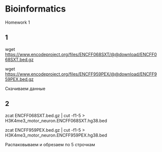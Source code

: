 # Bioinformatics
Homework 1

## 1

wget https://www.encodeproject.org/files/ENCFF068SXT/@@download/ENCFF068SXT.bed.gz

wget https://www.encodeproject.org/files/ENCFF959PEX/@@download/ENCFF959PEX.bed.gz

Скачиваем данные

## 2

zcat ENCFF068SXT.bed.gz | cut -f1-5 > H3K4me3_motor_neuron.ENCFF068SXT.hg38.bed

zcat ENCFF959PEX.bed.gz | cut -f1-5 > H3K4me3_motor_neuron.ENCFF959PEX.hg38.bed

Распаковываем и обрезаем по 5 строчкам

